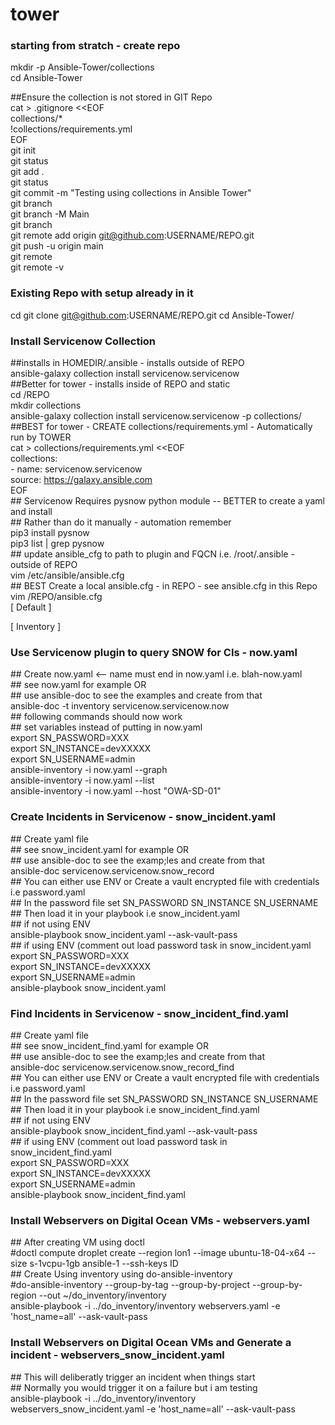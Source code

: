 # tower 
### starting from stratch - create repo  
mkdir -p Ansible-Tower/collections  
cd Ansible-Tower  
  
\##Ensure the collection is not stored in GIT Repo  
cat > .gitignore <<EOF  
collections/*  
!collections/requirements.yml  
EOF  
  git init  
  git status  
  git add .  
  git status  
  git commit -m "Testing using collections in Ansible Tower"  
  git branch  
  git branch -M Main  
  git branch  
  git remote add origin git@github.com:USERNAME/REPO.git  
  git push -u origin main  
  git remote  
  git remote -v  
### Existing Repo with setup already in it
  cd 
  git clone git@github.com:USERNAME/REPO.git
  cd Ansible-Tower/
### Install Servicenow Collection
  \##installs in HOMEDIR/.ansible - installs outside of REPO  
   ansible-galaxy collection install servicenow.servicenow   
   \##Better for tower - installs inside of REPO and static  
   cd /REPO  
   mkdir collections  
   ansible-galaxy collection install servicenow.servicenow -p collections/  
  \##BEST for tower - CREATE collections/requirements.yml - Automatically run by TOWER  
cat > collections/requirements.yml <<EOF  
collections:  
\- name: servicenow.servicenow  
   source: https://galaxy.ansible.com  
EOF  
  \## Servicenow Requires pysnow python module -- BETTER to create a yaml and install  
  \## Rather than do it manually - automation remember  
  pip3 install pysnow  
  pip3 list | grep pysnow  
  \## update ansible_cfg to path to plugin and FQCN i.e. /root/.ansible  - outside of REPO  
  vim /etc/ansible/ansible.cfg   
  \## BEST Create a local ansible.cfg - in REPO - see ansible.cfg in this Repo  
  vim /REPO/ansible.cfg  
   [ Default ]  
    
    
   [ Inventory ]  
    
    
### Use Servicenow plugin to query SNOW for CIs - now.yaml
  \## Create now.yaml <-- name must end in now.yaml i.e. blah-now.yaml  
  \## see now.yaml for example OR  
  \## use ansible-doc to see the examples and create from that  
  ansible-doc -t inventory servicenow.servicenow.now  
  \## following commands should now work  
  \## set variables instead of putting in now.yaml  
  export SN_PASSWORD=XXX  
  export SN_INSTANCE=devXXXXX  
  export SN_USERNAME=admin  
  ansible-inventory -i now.yaml --graph  
  ansible-inventory -i now.yaml --list  
  ansible-inventory -i now.yaml --host "OWA-SD-01"  
### Create Incidents in Servicenow - snow_incident.yaml
  \## Create yaml file  
  \## see snow_incident.yaml for example OR  
  \## use ansible-doc to see the examp;les and create from that  
  ansible-doc servicenow.servicenow.snow_record  
  \## You can either use ENV or Create a vault encrypted file with credentials i.e password.yaml  
  \## In the password file set SN_PASSWORD SN_INSTANCE SN_USERNAME  
  \## Then load it in your playbook i.e snow_incident.yaml  
  \## if not using ENV  
   ansible-playbook snow_incident.yaml --ask-vault-pass  
  \## if using ENV (comment out load password task in snow_incident.yaml  
  export SN_PASSWORD=XXX  
  export SN_INSTANCE=devXXXXX  
  export SN_USERNAME=admin  
  ansible-playbook snow_incident.yaml  
### Find Incidents in Servicenow - snow_incident_find.yaml  
  \## Create yaml file  
  \## see snow_incident_find.yaml for example OR  
  \## use ansible-doc to see the examp;les and create from that  
  ansible-doc servicenow.servicenow.snow_record_find  
  \## You can either use ENV or Create a vault encrypted file with credentials i.e password.yaml  
  \## In the password file set SN_PASSWORD SN_INSTANCE SN_USERNAME  
  \## Then load it in your playbook i.e snow_incident_find.yaml  
  \## if not using ENV  
   ansible-playbook snow_incident_find.yaml --ask-vault-pass  
  \## if using ENV (comment out load password task in snow_incident_find.yaml  
  export SN_PASSWORD=XXX  
  export SN_INSTANCE=devXXXXX  
  export SN_USERNAME=admin  
  ansible-playbook snow_incident_find.yaml  
### Install Webservers on Digital Ocean VMs - webservers.yaml  
  \## After creating VM using doctl  
  \#doctl compute droplet create --region lon1 --image ubuntu-18-04-x64 --size s-1vcpu-1gb ansible-1 --ssh-keys ID  
  \## Create Using inventory using do-ansible-inventory  
  \#do-ansible-inventory --group-by-tag --group-by-project --group-by-region --out ~/do_inventory/inventory  
  ansible-playbook -i ../do_inventory/inventory webservers.yaml -e 'host_name=all' --ask-vault-pass  
### Install Webservers on Digital Ocean VMs and Generate a incident - webservers_snow_incident.yaml
  \## This will deliberatly trigger an incident when things start  
  \## Normally you would trigger it on a failure but i am testing  
  ansible-playbook -i ../do_inventory/inventory webservers_snow_incident.yaml -e 'host_name=all' --ask-vault-pass  
